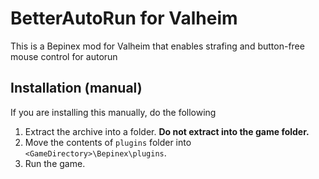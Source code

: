 
# BetterAutoRun for Valheim

This is a Bepinex mod for Valheim that enables strafing and button-free mouse control for autorun

## Installation (manual)

If you are installing this manually, do the following

1. Extract the archive into a folder. **Do not extract into the game folder.**
2. Move the contents of `plugins` folder into `<GameDirectory>\Bepinex\plugins`.
3. Run the game.
